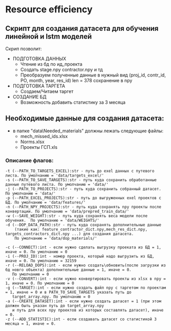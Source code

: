 # **Resource efficiency**
## Скрипт для создания датасета для обучения линейной и lstm моделей
Скрип позволит:
* ПОДГОТОВКА ДАННЫХ
    -  Чтение из бд по ид_проекта
    -  Создать stage.npy contractor.npy и тд
    -  Преобразуем полученные данные в нужный вид (proj_id, contr_id, PO, month, year, res_id) len = 378
            сохранение в npy 
*  ПОДГОТОВКА ТАРГЕТА
    -  Создаем/Читаем таргет
* СОЗДАНИЕ БД
    -  Возможность добавить статистику за 3 месяца

## Необходимые данные для создания датасета:
* в папке "data\Needed_materials" должны лежать следующие файлы:
    - mech_missed_ids.xlsx
    - Norms.xlsx
    - Проекты ГСП.xls

### Описание флагов:
    -t (--PATH_TO_TARGETS_EXCEL):str - путь до exel данных с путевого листа. По умолчанию = 'data/targets_excel/'
    -s (--PATH_TO_SAVE_TARGETS):str - путь куда сохранить обработанные данные путевого листа. По умолчанию = 'data/'
    -j (--PATH_TO_PROJECTS):str - путь куда сохранить собранный датасет. По умолчанию = 'data/'
    -p (--PATH_EXCEL_PROJECTS):str - путь до выгруженных exel проектов с БД. По умолчанию = 'data/features/'
    -n (--PATH_NPY_PROJECTS):str - путь куда сохранять npy проекты после конвертации. По умолчанию = 'data/prepred_train_data/'
    -w (--SAVE_WEIGHT):str - путь куда сохранять веса модели после обучения.  По умолчанию = 'data/WEIGHTS/'
    -d (--DOP_DATA_PATH):str - путь куда сохранять дополнительные данные 
        (такие как: feature_contractor_dict.npy,mech_res_dict.npy, targets_contractors_dict.npy ...) для создания датасета. 
        По умолчанию = 'data/dop_materials/'

    -c (--CONNECT):int - если нужно сделать выгрузку проеката из БД = 1, иначе = 0. По умолчанию = 0
    -i (--PROJ_ID):int - номер проекта, который надо выгрузить из БД, иначе = 0. По умолчанию = 32159
    -r (--RELOAD_DOPS):int - если нужно создать\обновить(после загрузки из бд новго объекта) дополнительные данные = 1, иначе = 0.
       По умолчанию = 0
    -v (--CONVERT):int - если нужно конвертировать проекты из xlsx в npy = 1, иначе = 0. По умолчанию = 0
    -g (--TARGET):int - если нужно создать файл npy с таргетом по проектам = 1, иначе = 0 и в PATH_TO_SAVE_TARGETS указать путь до 
       target_array.npy. По умолчанию = 0
    -a (--CREATE_DATASET):int - если нужно создать датасет = 1 (при этом должен быть указан путь до target_array.npy
       и путь для всех npy проектов из которых составлять датасет), иначе = 0.  
    -z (--ADD_STATISTIC):int - если создавать датасет со статистикой 3 месяца = 1, иначе = 0.
    


    












